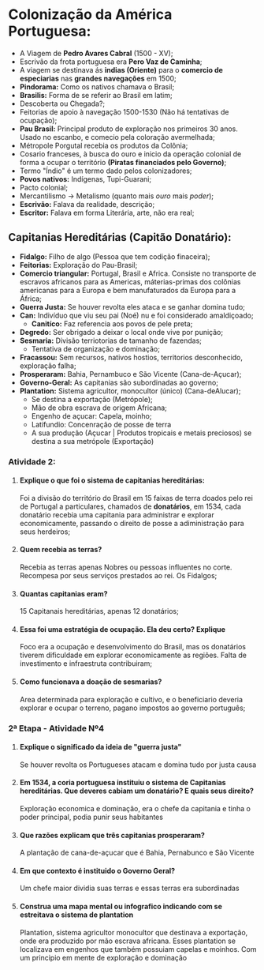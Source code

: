 # **Colonização da América Portuguesa:**
- A Viagem de **Pedro Avares Cabral** (1500 - XV);
- Escrivão da frota portuguesa era **Pero Vaz de Caminha**;
- A viagem se destinava ás **indias (Oriente)** para o **comercio de especiarias** nas **grandes navegações** em 1500;
- **Pindorama:** Como os nativos chamava o Brasil;
- **Brasilis:** Forma de se referir ao Brasil em latim;
- Descoberta ou Chegada?;
- Feitorias de apoio à navegação 1500-1530 (Não há tentativas de ocupação);
- **Pau Brasil:** Principal produto de exploração nos primeiros 30 anos. Usado no escanbo, e comecio pela coloração avermelhada;
- Métropole Porgutal recebia os produtos da Colônia;
- Cosario franceses, à busca do ouro e inicio da operação colonial de forma a ocupar o território **(Piratas financiados pelo Governo)**;
- Termo "Índio" é um termo dado pelos colonizadores;
- **Povos nativos:** Indígenas, Tupi-Guarani;
- Pacto colonial;
- Mercantilismo -> Metalismo (quanto mais *ouro* mais *poder*);
- **Escrivão:** Falava da realidade, descrição;
- **Escritor:** Falava em forma Literária, arte, não era real;
  
## **Capitanias Hereditárias (Capitão Donatário):**  
- **Fidalgo:** Filho de algo (Pessoa que tem codição finaceira);
- **Feitorias:** Exploração do Pau-Brasil;
- **Comercio triangular:** Portugal, Brasil e Africa. Consiste no transporte de escravos africanos para as Americas, máterias-primas dos colônias americanas para a Europa e bem manufaturados da Europa para a África;
- **Guerra Justa:** Se houver revolta eles ataca e se ganhar domina tudo;
- **Can:** Indivíduo que viu seu pai (Noé) nu e foi considerado amaldiçoado;
  - **Canitíco:** Faz referencia aos povos de pele preta;
- **Degredo:** Ser obrigado a deixar o local onde vive por punição;
- **Sesmaria:** Divisão terriotorias de tamanho de fazendas;
  - Tentativa de organização e dominação;
- **Fracassou:** Sem recursos, nativos hostios, territorios desconhecido, exploração falha;
- **Prosperaram:** Bahia, Pernambuco e São Vicente (Cana-de-Açucar); 
- **Governo-Geral:** As capitanias são subordinadas ao governo;
- **Plantation:** Sistema agricultor, monocultor (único) (Cana-deAlucar);
  - Se destina a exportação (Metrópole);
  - Mão de obra escrava de origem Africana;
  - Engenho de açucar: Capela, moinho;
  - Latifundio: Concenração de posse de terra
  - A sua produção (Açucar | Produtos tropicais e metais preciosos) se destina a sua metrópole (Exportação)

### **Atividade 2:**
1. #### **Explique o que foi o sistema de capitanias hereditárias:**
    Foi a divisão do território do Brasil em 15 faixas de terra doados pelo rei de Portugal a particulares, chamados de **donatários**, em 1534, cada donatário recebia uma capitania para administrar e explorar economicamente, passando o direito de posse a adiministração para seus herdeiros;

2. #### **Quem recebia as terras?**
    Recebia as terras apenas Nobres ou pessoas influentes no corte. Recompesa por seus serviços prestados ao rei. Os Fidalgos;

3. #### **Quantas capitanias eram?**
    15 Capitanais hereditárias, apenas 12 donatários;

4. #### **Essa foi uma estratégia de ocupação. Ela deu certo? Explique**
    Foco era a ocupação e desenvolvimento do Brasil, mas os donatários tiverem dificuldade em explorar economicamente as regiões. Falta de investimento e infraestruta contribuiram;

5. #### **Como funcionava a doação de sesmarias?**
    Area determinada para exploração e cultivo, e o beneficiario deveria explorar e ocupar o terreno, pagano impostos ao governo português;

### **2ª Etapa - Atividade Nº4**
1. #### **Explique o significado da ideia de "guerra justa"**
    Se houver revolta os Portugueses atacam e domina tudo por justa causa
2. #### **Em 1534, a coria portuguesa instituiu o sistema de Capitanias hereditárias. Que deveres cabiam um donatário? E quais seus direito?**
    Exploração economica e dominação, era o chefe da capitania e tinha o poder principal, podia punir seus habitantes
3. #### **Que razões explicam que três capitanias prosperaram?**
    A plantação de cana-de-açucar que é Bahia, Pernabunco e São Vicente
4. #### **Em que contexto é instituido o Governo Geral?**
    Um chefe maior dividia suas terras e essas terras era subordinadas
5. #### **Construa uma mapa mental ou infografico indicando com se estreitava o sistema de plantation**
    Plantation, sistema agricultor monocultor que destinava a exportação, onde era produzido por mão escrava africana. Esses plantation se localizava em engenhos que também possuiam capelas e moinhos. Com um principio em mente de exploração e dominação
   